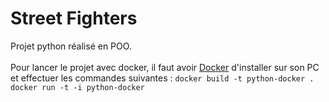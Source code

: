 # Street Fighters

Projet python réalisé en POO.
<br/>
<br/>
Pour lancer le projet avec docker, il faut avoir <a href="https://www.docker.com/products/docker-desktop">Docker</a> d'installer sur son PC et effectuer les commandes suivantes :
`docker build -t python-docker .`<br/>
`docker run -t -i python-docker`
